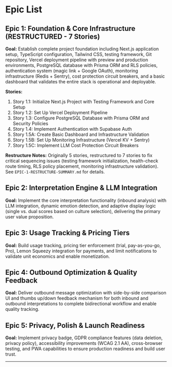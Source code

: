 # Epic List

## Epic 1: Foundation & Core Infrastructure (RESTRUCTURED - 7 Stories)
**Goal:** Establish complete project foundation including Next.js application setup, TypeScript configuration, Tailwind CSS, testing framework, Git repository, Vercel deployment pipeline with preview and production environments, PostgreSQL database with Prisma ORM and RLS policies, authentication system (magic link + Google OAuth), monitoring infrastructure (Redis + Sentry), cost protection circuit breakers, and a basic dashboard that validates the entire stack is operational and deployable.

**Stories:**
1. Story 1.1: Initialize Next.js Project with Testing Framework and Core Setup
2. Story 1.2: Set Up Vercel Deployment Pipeline
3. Story 1.3: Configure PostgreSQL Database with Prisma ORM and Security Policies
4. Story 1.4: Implement Authentication with Supabase Auth
5. Story 1.5A: Create Basic Dashboard and Infrastructure Validation
6. Story 1.5B: Set Up Monitoring Infrastructure (Vercel KV + Sentry)
7. Story 1.5C: Implement LLM Cost Protection Circuit Breakers

**Restructure Notes:** Originally 5 stories, restructured to 7 stories to fix critical sequencing issues (testing framework initialization, health-check route timing, RLS policy placement, monitoring infrastructure validation). See `EPIC-1-RESTRUCTURE-SUMMARY.md` for details.

## Epic 2: Interpretation Engine & LLM Integration
**Goal:** Implement the core interpretation functionality (inbound analysis) with LLM integration, dynamic emotion detection, and adaptive display logic (single vs. dual scores based on culture selection), delivering the primary user value proposition.

## Epic 3: Usage Tracking & Pricing Tiers
**Goal:** Build usage tracking, pricing tier enforcement (trial, pay-as-you-go, Pro), Lemon Squeezy integration for payments, and limit notifications to validate unit economics and enable monetization.

## Epic 4: Outbound Optimization & Quality Feedback
**Goal:** Deliver outbound message optimization with side-by-side comparison UI and thumbs up/down feedback mechanism for both inbound and outbound interpretations to complete bidirectional workflow and enable quality tracking.

## Epic 5: Privacy, Polish & Launch Readiness
**Goal:** Implement privacy badge, GDPR compliance features (data deletion, privacy policy), accessibility improvements (WCAG 2.1 AA), cross-browser testing, and PWA capabilities to ensure production readiness and build user trust.

---
